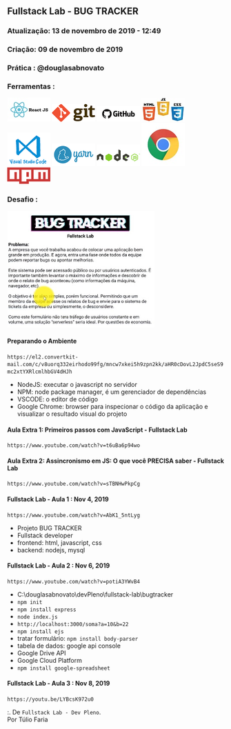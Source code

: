 ## Fullstack Lab - BUG TRACKER

### Atualização: 13 de novembro de 2019 - 12:49
### Criação: 09 de novembro de 2019
### Prática : @douglasabnovato

### Ferramentas : 

![ReactJS](/images/logo-reactjs.jpg)
![Git](/images/logo-git.png)
![Github](/images/logo-github.png)
![HTML/CSS/Javascript](/images/logo-html-css-js.jpeg)
![VSCode](/images/logo-VSCode.png)
![Yarn](/images/logo-yarn.png)
![Nodejs](/images/logo-nodejs.png)
![Google Chrome](/images/logo-google-chrome.jpg)
![NPM](/images/logo-npm.png)

### Desafio :

![Desafio](/images/desafio.jpg)

#### Preparando o Ambiente
`https://el2.convertkit-mail.com/c/v8uorq332eirhodo99fg/mncw7xkei5h9zpn2kk/aHR0cDovL2JpdC5seS9mc2xtYXRlcmlhbGV4dHJh`
- NodeJS: executar o javascript no servidor
- NPM: node package manager, é um gerenciador de dependências
- VSCODE: o editor de código
- Google Chrome: browser para inspecionar o código da aplicação e visualizar o resultado visual do projeto

#### Aula Extra 1: Primeiros passos com JavaScript - Fullstack Lab
`https://www.youtube.com/watch?v=t6uBa6p94wo`

#### Aula Extra 2: Assincronismo em JS: O que você PRECISA saber - Fullstack Lab
`https://www.youtube.com/watch?v=sTBNHwPkpCg`

#### Fullstack Lab - Aula 1 : Nov 4, 2019
`https://www.youtube.com/watch?v=AbK1_5ntLyg`
- Projeto BUG TRACKER
- Fullstack developer  
- frontend: html, javascript, css
- backend: nodejs, mysql 

#### Fullstack Lab - Aula 2 : Nov 6, 2019
`https://www.youtube.com/watch?v=potiA3YWvB4`
- C:\douglasabnovato\devPleno\fullstack-lab\bugtracker
- `npm init`
- `npm install express`
- `node index.js`
- `http://localhost:3000/soma?a=10&b=22`
- `npm install ejs` 
- tratar formulário: `npm install body-parser`
- tabela de dados: google api console
- Google Drive API
- Google Cloud Platform
- `npm install google-spreadsheet`

#### Fullstack Lab - Aula 3 : Nov 8, 2019
`https://youtu.be/LYBcsK972u0`

:. De `Fullstack Lab - Dev Pleno`.<br/> 
Por Túlio Faria